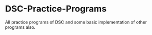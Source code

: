 # DSC-Practice-Programs
All practice programs of DSC and some basic implementation of other programs also.
